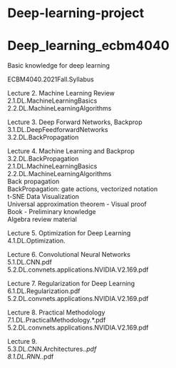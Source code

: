 # Deep-learning-project

# Deep_learning_ecbm4040
Basic knowledge for deep learning

ECBM4040.2021Fall.Syllabus

Lecture 2. Machine Learning Review    
  2.1.DL.MachineLearningBasics    
  2.2.DL.MachineLearningAlgorithms  


Lecture 3. Deep Forward Networks, Backprop      
  3.1.DL.DeepFeedforwardNetworks  
  3.2.DL.BackPropagation
  
  
Lecture 4. Machine Learning and Backprop  
  3.2.DL.BackPropagation  
  2.1.DL.MachineLearningBasics  
  2.2.DL.MachineLearningAlgorithms  
  Back propagation  
BackPropagation: gate actions, vectorized notation  
t-SNE Data Visualization  
Universal approximation theorem - Visual proof  
Book - Preliminary knowledge  
Algebra review material  


Lecture 5. Optimization for Deep Learning  
  4.1.DL.Optimization.  
  
  

Lecture 6. Convolutional Neural Networks  
  5.1.DL.CNN.pdf  
  5.2.DL.convnets.applications.NVIDIA.V2.169.pdf  
  
  
  
Lecture 7.  Regularization for Deep Learning  
  6.1.DL.Regularization.pdf  
  5.2.DL.convnets.applications.NVIDIA.V2.169.pdf  
  
  
  
Lecture 8.  Practical Methodology  
  7.1.DL.PracticalMethodology.*.pdf  
  5.2.DL.convnets.applications.NVIDIA.V2.169.pdf  
  
  
Lecture 9.   
  5.3.DL.CNN.Architectures.*.pdf  
  8.1.DL.RNN.*.pdf  
